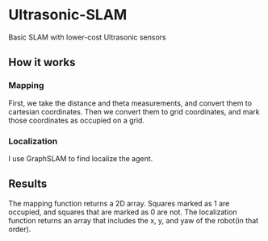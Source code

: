 # Ultrasonic-SLAM
Basic SLAM with lower-cost Ultrasonic sensors

## How it works
### Mapping
First, we take the distance and theta measurements, and convert them to cartesian coordinates. Then we convert them to grid coordinates, and mark those coordinates as occupied on a grid.
### Localization
I use GraphSLAM to find localize the agent.

## Results
The mapping function returns a 2D array. Squares marked as 1 are occupied, and squares that are marked as 0 are not. The localization function returns an array that includes the x, y, and yaw of the robot(in that order). 
